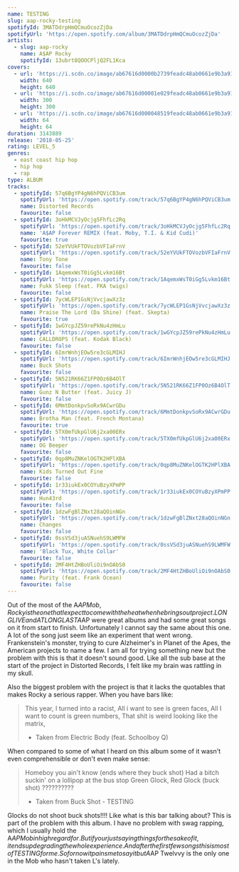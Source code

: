 ```yaml
---
name: TESTING
slug: aap-rocky-testing
spotifyId: 3MATDdrpHmQCmuOcozZjDa
spotifyUrl: 'https://open.spotify.com/album/3MATDdrpHmQCmuOcozZjDa'
artists:
  - slug: aap-rocky
    name: A$AP Rocky
    spotifyId: 13ubrt8QOOCPljQ2FL1Kca
covers:
  - url: 'https://i.scdn.co/image/ab67616d0000b2739feadc48ab0661e9b3a9170b'
    width: 640
    height: 640
  - url: 'https://i.scdn.co/image/ab67616d00001e029feadc48ab0661e9b3a9170b'
    width: 300
    height: 300
  - url: 'https://i.scdn.co/image/ab67616d000048519feadc48ab0661e9b3a9170b'
    width: 64
    height: 64
duration: 3143889
release: '2018-05-25'
rating: LEVEL_5
genres:
  - east coast hip hop
  - hip hop
  - rap
type: ALBUM
tracks:
  - spotifyId: 57q6BgYP4gN6hPQViCB3um
    spotifyUrl: 'https://open.spotify.com/track/57q6BgYP4gN6hPQViCB3um'
    name: Distorted Records
    favourite: false
  - spotifyId: 3oHkMCVJyOcjg5FhfLc2Rq
    spotifyUrl: 'https://open.spotify.com/track/3oHkMCVJyOcjg5FhfLc2Rq'
    name: 'A$AP Forever REMIX (feat. Moby, T.I. & Kid Cudi)'
    favourite: true
  - spotifyId: 52eYVUkFTOVozbVFIaFrnV
    spotifyUrl: 'https://open.spotify.com/track/52eYVUkFTOVozbVFIaFrnV'
    name: Tony Tone
    favourite: false
  - spotifyId: 1AqemxWsT0iGg5Lvkm16Bt
    spotifyUrl: 'https://open.spotify.com/track/1AqemxWsT0iGg5Lvkm16Bt'
    name: Fukk Sleep (feat. FKA twigs)
    favourite: false
  - spotifyId: 7ycWLEP1GsNjVvcjawXz3z
    spotifyUrl: 'https://open.spotify.com/track/7ycWLEP1GsNjVvcjawXz3z'
    name: Praise The Lord (Da Shine) (feat. Skepta)
    favourite: true
  - spotifyId: 1wGYcpJZ59rePkNu4zHmLu
    spotifyUrl: 'https://open.spotify.com/track/1wGYcpJZ59rePkNu4zHmLu'
    name: CALLDROPS (feat. Kodak Black)
    favourite: false
  - spotifyId: 6ImrWnhjEOw5re3cGLMIHJ
    spotifyUrl: 'https://open.spotify.com/track/6ImrWnhjEOw5re3cGLMIHJ'
    name: Buck Shots
    favourite: false
  - spotifyId: 5N521RK66Z1FP0Oz6B4OlT
    spotifyUrl: 'https://open.spotify.com/track/5N521RK66Z1FP0Oz6B4OlT'
    name: Gunz N Butter (feat. Juicy J)
    favourite: false
  - spotifyId: 6MmtDonkpvSoRx9ACwrGDu
    spotifyUrl: 'https://open.spotify.com/track/6MmtDonkpvSoRx9ACwrGDu'
    name: Brotha Man (feat. French Montana)
    favourite: true
  - spotifyId: 5TX0mfUkpGlU6j2xa00ERx
    spotifyUrl: 'https://open.spotify.com/track/5TX0mfUkpGlU6j2xa00ERx'
    name: OG Beeper
    favourite: false
  - spotifyId: 0qp8MuZNKelOGTK2HPlXBA
    spotifyUrl: 'https://open.spotify.com/track/0qp8MuZNKelOGTK2HPlXBA'
    name: Kids Turned Out Fine
    favourite: false
  - spotifyId: 1r33iukEx0COYuBzyXPmPP
    spotifyUrl: 'https://open.spotify.com/track/1r33iukEx0COYuBzyXPmPP'
    name: Hun43rd
    favourite: false
  - spotifyId: 1dzwFgBlZNxt28aQOinNGn
    spotifyUrl: 'https://open.spotify.com/track/1dzwFgBlZNxt28aQOinNGn'
    name: Changes
    favourite: false
  - spotifyId: 0ssVSd3juASNuehS9LWMFW
    spotifyUrl: 'https://open.spotify.com/track/0ssVSd3juASNuehS9LWMFW'
    name: 'Black Tux, White Collar'
    favourite: false
  - spotifyId: 2MF4HtZHBoUliOi9nOAbS0
    spotifyUrl: 'https://open.spotify.com/track/2MF4HtZHBoUliOi9nOAbS0'
    name: Purity (feat. Frank Ocean)
    favourite: false
---
```

Out of the most of the A$AP Mob, Rocky is the one that I expect to come with the heat when
he brings out project. LONG LIVE and AT LONG LAST A$AP were great albums and had some great
songs on it from start to finish. Unfortunately I cannot say the same about this one. A lot
of the song just seem like an experiment that went wrong. Frankenstein's monster, trying to
cure Alzheimer's in Planet of the Apes, the American projects to name a few. I am all for
trying something new but the problem with this is that it doesn't sound good. Like all the
sub base at the start of the project in Distorted Records, I felt like my brain was rattling
in my skull.

Also the biggest problem with the project is that it lacks the quotables that makes Rocky
a serious rapper. When you have bars like:

> This year, I turned into a racist,
> All i want to see is green faces,
> All I want to count is green numbers,
> That shit is weird looking like the matrix,
> - Taken from Electric Body (feat. Schoolboy Q)

When compared to some of what I heard on this album some of it wasn't even comprehensible
or don't even make sense:

> Homeboy you ain't know (ends where they buck shot)
> Had a bitch suckin' on a lollipop at the bus stop
> Green Glock, Red Glock (buck shot) ??????????
> - Taken from Buck Shot - TESTING

Glocks do not shoot buck shots!!!! Like what is this bar talking about? This is part of the
problem with this album. I have no problem with swag rapping, which I usually hold the A$AP
Mob in high regard for. But if your just saying things for the sake of it, it ends up degrading
the whole experience. And after the first few songs this is most of TESTING for me. So for now
it pains me to say it but A$AP Twelvvy is the only one in the Mob who hasn't taken L's lately.

